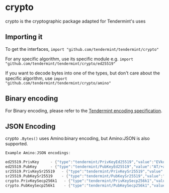 # crypto

crypto is the cryptographic package adapted for Tendermint's uses

## Importing it

To get the interfaces,
`import "github.com/tendermint/tendermint/crypto"`

For any specific algorithm, use its specific module e.g.
`import "github.com/tendermint/tendermint/crypto/ed25519"`

If you want to decode bytes into one of the types, but don't care about the specific algorithm, use
`import "github.com/tendermint/tendermint/crypto/amino"`

## Binary encoding

For Binary encoding, please refer to the [Tendermint encoding specification](https://docs.tendermint.com/master/spec/blockchain/encoding.html).

## JSON Encoding

crypto `.Bytes()` uses Amino:binary encoding, but Amino:JSON is also supported.

```go
Example Amino:JSON encodings:

ed25519.PrivKey     - {"type":"tendermint/PrivKeyEd25519","value":"EVkqJO/jIXp3rkASXfh9YnyToYXRXhBr6g9cQVxPFnQBP/5povV4HTjvsy530kybxKHwEi85iU8YL0qQhSYVoQ=="}
ed25519.PubKey      - {"type":"tendermint/PubKeyEd25519","value":"AT/+aaL1eB0477Mud9JMm8Sh8BIvOYlPGC9KkIUmFaE="}
sr25519.PrivKeySr25519   - {"type":"tendermint/PrivKeySr25519","value":"xtYVH8UCIqfrY8FIFc0QEpAEBShSG4NT0zlEOVSZ2w4="}
sr25519.PubKeySr25519    - {"type":"tendermint/PubKeySr25519","value":"8sKBLKQ/OoXMcAJVxBqz1U7TyxRFQ5cmliuHy4MrF0s="}
crypto.PrivKeySecp256k1   - {"type":"tendermint/PrivKeySecp256k1","value":"zx4Pnh67N+g2V+5vZbQzEyRerX9c4ccNZOVzM9RvJ0Y="}
crypto.PubKeySecp256k1    - {"type":"tendermint/PubKeySecp256k1","value":"A8lPKJXcNl5VHt1FK8a244K9EJuS4WX1hFBnwisi0IJx"}
```
